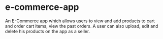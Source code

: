 # e-commerce-app
An E-Commerce app which allows users to view and add products to cart and order cart items, view the past orders. A user can also upload, edit and delete his products on the app as a seller.
